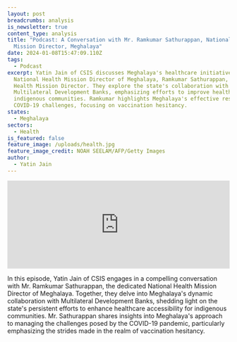 ```yaml
---
layout: post
breadcrumbs: analysis
is_newsletter: true
content_type: analysis
title: "Podcast: A Conversation with Mr. Ramkumar Sathurappan, National Health
  Mission Director, Meghalaya"
date: 2024-01-08T15:47:09.110Z
tags:
  - Podcast
excerpt: Yatin Jain of CSIS discusses Meghalaya's healthcare initiatives with
  National Health Mission Director of Meghalaya, Ramkumar Sathurappan, National
  Health Mission Director. They explore the state's collaboration with
  Multilateral Development Banks, emphasizing efforts to improve healthcare for
  indigenous communities. Ramkumar highlights Meghalaya's effective response to
  COVID-19 challenges, focusing on vaccination hesitancy.
states:
  - Meghalaya
sectors:
  - Health
is_featured: false
feature_image: /uploads/health.jpg
feature_image_credit: NOAH SEELAM/AFP/Getty Images
author:
  - Yatin Jain
---
```

<iframe frameborder="0" height="200" scrolling="no" src="https://playlist.megaphone.fm/?e=CSIS9349423218" width="100%"></iframe>

In this episode, Yatin Jain of CSIS engages in a compelling conversation with Mr. Ramkumar Sathurappan, the dedicated National Health Mission Director of Meghalaya. Together, they delve into Meghalaya's dynamic collaboration with Multilateral Development Banks, shedding light on the state's persistent efforts to enhance healthcare accessibility for indigenous communities. Mr. Sathurappan shares insights into Meghalaya's approach to managing the challenges posed by the COVID-19 pandemic, particularly emphasizing the strides made in the realm of vaccination hesitancy.

